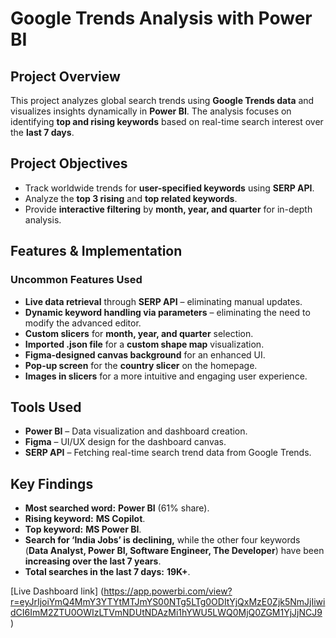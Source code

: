 # Google Trends Analysis with Power BI  

## Project Overview  
This project analyzes global search trends using **Google Trends data** and visualizes insights dynamically in **Power BI**. The analysis focuses on identifying **top and rising keywords** based on real-time search interest over the **last 7 days**.  

## Project Objectives  
- Track worldwide trends for **user-specified keywords** using **SERP API**.  
- Analyze the **top 3 rising** and **top related keywords**.  
- Provide **interactive filtering** by **month, year, and quarter** for in-depth analysis.  

## Features & Implementation  

### Uncommon Features Used  
- **Live data retrieval** through **SERP API** – eliminating manual updates.  
- **Dynamic keyword handling via parameters** – eliminating the need to modify the advanced editor.  
- **Custom slicers** for **month, year, and quarter** selection.  
- **Imported .json file** for a **custom shape map** visualization.  
- **Figma-designed canvas background** for an enhanced UI.  
- **Pop-up screen** for the **country slicer** on the homepage.  
- **Images in slicers** for a more intuitive and engaging user experience.  

## Tools Used  
- **Power BI** – Data visualization and dashboard creation.  
- **Figma** – UI/UX design for the dashboard canvas.  
- **SERP API** – Fetching real-time search trend data from Google Trends.  

## Key Findings  
- **Most searched word:** **Power BI** (61% share).  
- **Rising keyword:** **MS Copilot**.  
- **Top keyword:** **MS Power BI**.  
- **Search for ‘India Jobs’ is declining,** while the other four keywords (**Data Analyst, Power BI, Software Engineer, The Developer**) have been **increasing over the last 7 years**.  
- **Total searches in the last 7 days:** **19K+**.

[Live Dashboard link] (https://app.powerbi.com/view?r=eyJrIjoiYmQ4MmY3YTYtMTJmYS00NTg5LTg0ODItYjQxMzE0Zjk5NmJjIiwidCI6ImM2ZTU0OWIzLTVmNDUtNDAzMi1hYWU5LWQ0MjQ0ZGM1YjJjNCJ9)

